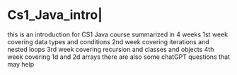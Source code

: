 # Cs1_Java_intro|
this is an introduction for CS1 Java course summarized in 4 weeks
1st week covering data types and conditions
2nd week covering iterations and nested loops
3rd week covering recursion and classes and objects
4th week covering 1d and 2d arrays 
there are also some chatGPT questions that may help
